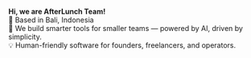 **Hi, we are AfterLunch Team!**  
🌴 Based in Bali, Indonesia  
🦕 We build smarter tools for smaller teams — powered by AI, driven by simplicity.  
💡 Human-friendly software for founders, freelancers, and operators.  
